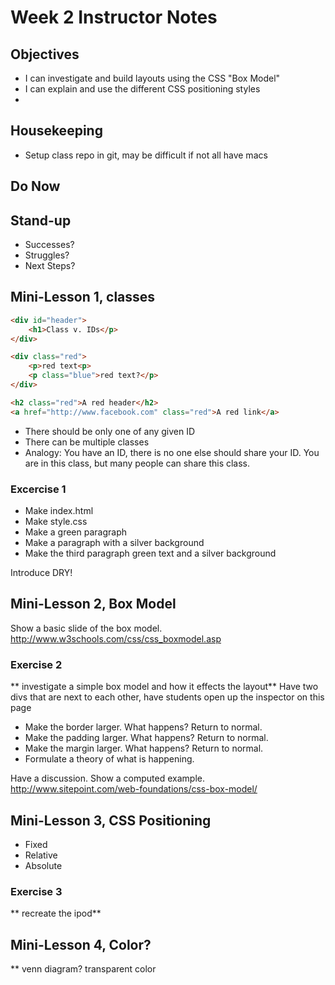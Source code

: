 # Week 2 Instructor Notes

## Objectives
- I can investigate and build layouts using the CSS "Box Model" 
- I can explain and use the different CSS positioning styles
- 

## Housekeeping 
- Setup class repo in git, may be difficult if not all have macs


## Do Now

## Stand-up
- Successes?
- Struggles?
- Next Steps?

## Mini-Lesson 1, classes
```html
<div id="header">
	<h1>Class v. IDs</p>
</div>

<div class="red">
	<p>red text<p>
	<p class="blue">red text?</p>
</div>

<h2 class="red">A red header</h2>
<a href="http://www.facebook.com" class="red">A red link</a>
```

- There should be only one of any given ID
- There can be multiple classes
- Analogy: You have an ID, there is no one else should share your ID. You are in this class, but many people can share this class.

### Excercise 1
- Make index.html
- Make style.css
- Make a green paragraph
- Make a paragraph with a silver background
- Make the third paragraph green text and a silver background

Introduce DRY!

## Mini-Lesson 2, Box Model
Show a basic slide of the box model.
http://www.w3schools.com/css/css_boxmodel.asp

### Exercise 2
** investigate a simple box model and how it effects the layout**
Have two divs that are next to each other, have students open up the inspector on this page
- Make the border larger. What happens? Return to normal.
- Make the padding larger. What happens? Return to normal.
- Make the margin larger. What happens? Return to normal.
- Formulate a theory of what is happening.

Have a discussion. Show a computed example.
http://www.sitepoint.com/web-foundations/css-box-model/

## Mini-Lesson 3, CSS Positioning
- Fixed
- Relative
- Absolute

### Exercise 3
** recreate the ipod**

## Mini-Lesson 4, Color?
** venn diagram? transparent color





